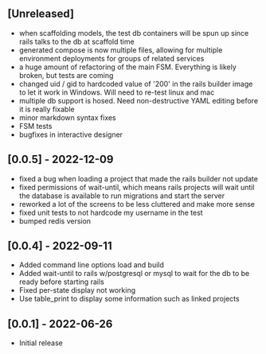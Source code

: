 ## [Unreleased]
- when scaffolding models, the test db containers will be spun up since rails talks to the db at scaffold time
- generated compose is now multiple files, allowing for multiple environment deployments for groups of related services
- a huge amount of refactoring of the main FSM.  Everything is likely broken, but tests are coming
- changed uid / gid to hardcoded value of '200' in the rails builder image
  to let it work in Windows.  Will need to re-test linux and mac
- multiple db support is hosed.  Need non-destructive YAML editing before it is really fixable
- minor markdown syntax fixes
- FSM tests
- bugfixes in interactive designer

## [0.0.5] - 2022-12-09
- fixed a bug when loading a project that made the rails builder not update
- fixed permissions of wait-until, which means rails projects will wait until the database
  is available to run migrations and start the server
- reworked a lot of the screens to be less cluttered and make more sense
- fixed unit tests to not hardcode my username in the test
- bumped redis version

## [0.0.4] - 2022-09-11

- Added command line options load and build
- Added wait-until to rails w/postgresql or mysql to wait for the db to be ready before starting rails
- Fixed per-state display not working
- Use table_print to display some information such as linked projects

## [0.0.1] - 2022-06-26

- Initial release

